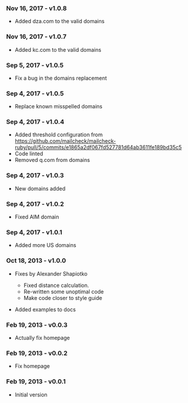 ### Nov 16, 2017 - v1.0.8

* Added dza.com to the valid domains

### Nov 16, 2017 - v1.0.7

* Added kc.com to the valid domains

### Sep 5, 2017 - v1.0.5

* Fix a bug in the domains replacement

### Sep 4, 2017 - v1.0.5

* Replace known misspelled domains

### Sep 4, 2017 - v1.0.4

* Added threshold configuration from https://github.com/mailcheck/mailcheck-ruby/pull/5/commits/e1865a2df067fd527781d64ab3611fe189bd35c5
* Code linted
* Removed q.com from domains

### Sep 4, 2017 - v1.0.3

* New domains added

### Sep 4, 2017 - v1.0.2

* Fixed AIM domain

### Sep 4, 2017 - v1.0.1

* Added more US domains

### Oct 18, 2013 - v1.0.0

* Fixes by Alexander Shapiotko
  * Fixed distance calculation.
  * Re-written some unoptimal code
  * Make code closer to style guide

* Added examples to docs

### Feb 19, 2013 - v0.0.3

* Actually fix homepage

### Feb 19, 2013 - v0.0.2

* Fix homepage

### Feb 19, 2013 - v0.0.1

* Initial version
